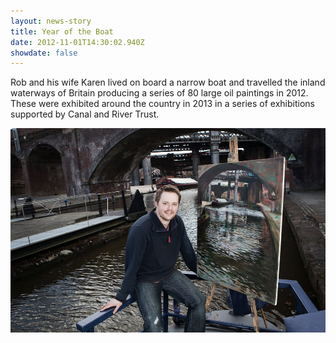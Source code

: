 ```yaml
---
layout: news-story
title: Year of the Boat
date: 2012-11-01T14:30:02.940Z
showdate: false
---
```

Rob and his wife Karen lived on board a narrow boat and travelled the inland waterways of Britain producing a series of 80 large oil paintings in 2012. These were exhibited around the country in 2013 in a series of exhibitions supported by Canal and River Trust.

![](/assets/img/uploads/year-of-the-boat.jpg)